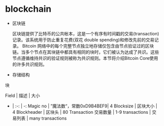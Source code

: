 # blockchain
- 区块链 

  区块链提供了比特币的公共帐本，这是一个有序有时间戳的交易(transaction)记录。该系统用于防止重复花费(双花 double spending)和修改先前的交易记录。
Bitcoin 网络中的每个完整节点独立地存储仅包含由节点验证过的区块链。当多个节点在其块链中都具有相同的块时，它们被认为达成了共识。这些节点遵循维持共识的验证规则被称为共识规则。本节将介绍Bitcoin Core使用的许多共识规则。

- 存储结构

块

Field | 描述 | 大小
- | :-: | -:
Magic no | ”魔法数“，常数0xD9B4BEF9| 4
Blocksize | 区块大小 | 4 
Blockheader | 区块头 | 80 
Transaction 交易数量 | 1-9
transactions | 交易列表 | many transactions

